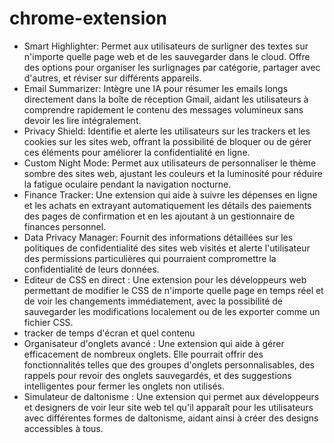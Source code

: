 # chrome-extension


- Smart Highlighter: Permet aux utilisateurs de surligner des textes sur n'importe quelle page web et de les sauvegarder dans le cloud. Offre des options pour organiser les surlignages par catégorie, partager avec d'autres, et réviser sur différents appareils.
- Email Summarizer: Intègre une IA pour résumer les emails longs directement dans la boîte de réception Gmail, aidant les utilisateurs à comprendre rapidement le contenu des messages volumineux sans devoir les lire intégralement.
- Privacy Shield: Identifie et alerte les utilisateurs sur les trackers et les cookies sur les sites web, offrant la possibilité de bloquer ou de gérer ces éléments pour améliorer la confidentialité en ligne.
- Custom Night Mode: Permet aux utilisateurs de personnaliser le thème sombre des sites web, ajustant les couleurs et la luminosité pour réduire la fatigue oculaire pendant la navigation nocturne.
- Finance Tracker: Une extension qui aide à suivre les dépenses en ligne et les achats en extrayant automatiquement les détails des paiements des pages de confirmation et en les ajoutant à un gestionnaire de finances personnel.
- Data Privacy Manager: Fournit des informations détaillées sur les politiques de confidentialité des sites web visités et alerte l'utilisateur des permissions particulières qui pourraient compromettre la confidentialité de leurs données.
- Editeur de CSS en direct : Une extension pour les développeurs web permettant de modifier le CSS de n'importe quelle page en temps réel et de voir les changements immédiatement, avec la possibilité de sauvegarder les modifications localement ou de les exporter comme un fichier CSS.
- tracker de temps d'écran et quel contenu
- Organisateur d'onglets avancé : Une extension qui aide à gérer efficacement de nombreux onglets. Elle pourrait offrir des fonctionnalités telles que des groupes d'onglets personnalisables, des rappels pour revoir des onglets sauvegardés, et des suggestions intelligentes pour fermer les onglets non utilisés.
- Simulateur de daltonisme : Une extension qui permet aux développeurs et designers de voir leur site web tel qu'il apparaît pour les utilisateurs avec différentes formes de daltonisme, aidant ainsi à créer des designs accessibles à tous.
